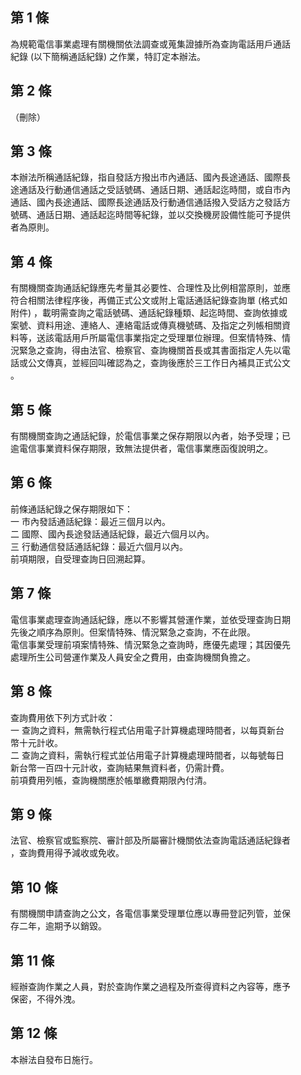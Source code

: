 第 1 條
-------
為規範電信事業處理有關機關依法調查或蒐集證據所為查詢電話用戶通話  
紀錄 (以下簡稱通話紀錄) 之作業，特訂定本辦法。

第 2 條
-------
（刪除）

第 3 條
-------
本辦法所稱通話紀錄，指自發話方撥出市內通話、國內長途通話、國際長  
途通話及行動通信通話之受話號碼、通話日期、通話起迄時間，或自市內  
通話、國內長途通話、國際長途通話及行動通信通話撥入受話方之發話方  
號碼、通話日期、通話起迄時間等紀錄，並以交換機房設備性能可予提供  
者為原則。

第 4 條
-------
有關機關查詢通話紀錄應先考量其必要性、合理性及比例相當原則，並應  
符合相關法律程序後，再備正式公文或附上電話通話紀錄查詢單 (格式如  
附件) ，載明需查詢之電話號碼、通話紀錄種類、起迄時間、查詢依據或  
案號、資料用途、連絡人、連絡電話或傳真機號碼、及指定之列帳相關資  
料等，送該電話用戶所屬電信事業指定之受理單位辦理。但案情特殊、情  
況緊急之查詢，得由法官、檢察官、查詢機關首長或其書面指定人先以電  
話或公文傳真，並經回叫確認為之，查詢後應於三工作日內補具正式公文  
。

第 5 條
-------
有關機關查詢之通話紀錄，於電信事業之保存期限以內者，始予受理；已  
逾電信事業資料保存期限，致無法提供者，電信事業應函復說明之。

第 6 條
-------
前條通話紀錄之保存期限如下：  
一  市內發話通話紀錄：最近三個月以內。  
二  國際、國內長途發話通話紀錄，最近六個月以內。  
三  行動通信發話通話紀錄：最近六個月以內。  
前項期限，自受理查詢日回溯起算。

第 7 條
-------
電信事業處理查詢通話紀錄，應以不影響其營運作業，並依受理查詢日期  
先後之順序為原則。但案情特殊、情況緊急之查詢，不在此限。  
電信事業受理前項案情特殊、情況緊急之查詢時，應優先處理；其因優先  
處理所生公司營運作業及人員安全之費用，由查詢機關負擔之。

第 8 條
-------
查詢費用依下列方式計收：  
一  查詢之資料，無需執行程式佔用電子計算機處理時間者，以每頁新台  
    幣十元計收。  
二  查詢之資料，需執行程式並佔用電子計算機處理時間者，以每號每日  
    新台幣一百四十元計收，查詢結果無資料者，仍需計費。  
前項費用列帳，查詢機關應於帳單繳費期限內付清。

第 9 條
-------
法官、檢察官或監察院、審計部及所屬審計機關依法查詢電話通話紀錄者  
，查詢費用得予減收或免收。

第 10 條
--------
有關機關申請查詢之公文，各電信事業受理單位應以專冊登記列管，並保  
存二年，逾期予以銷毀。

第 11 條
--------
經辦查詢作業之人員，對於查詢作業之過程及所查得資料之內容等，應予  
保密，不得外洩。

第 12 條
--------
本辦法自發布日施行。

